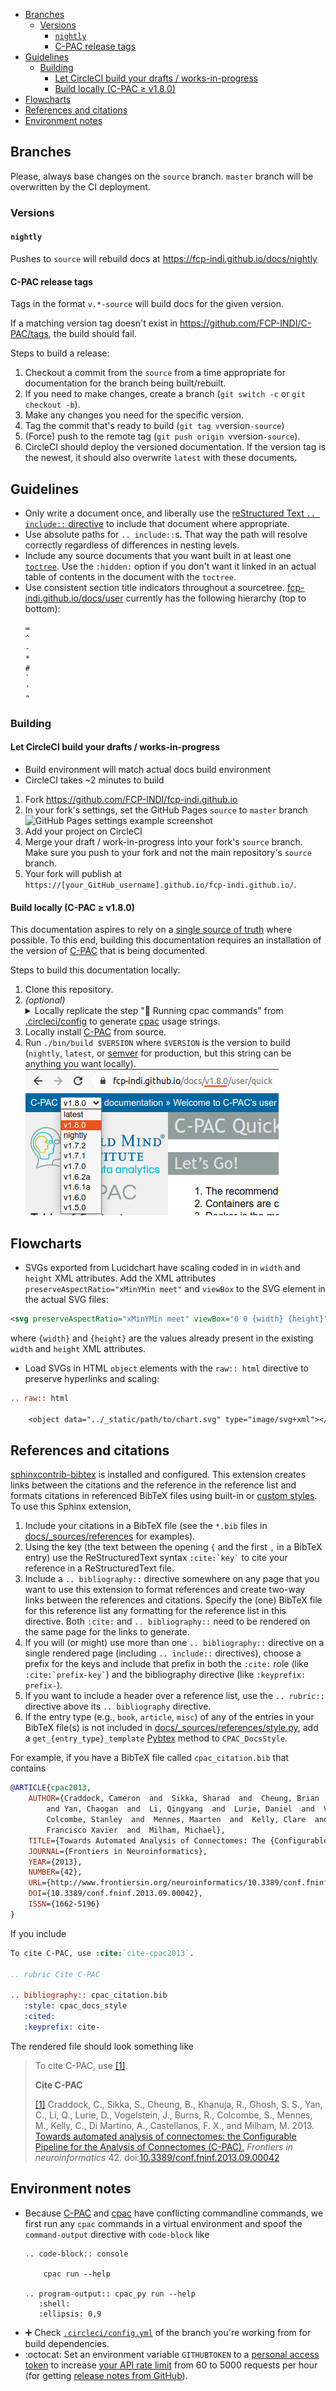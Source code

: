 <!-- TOC -->

- [Branches](#branches)
    - [Versions](#versions)
        - [`nightly`](#nightly)
        - [C-PAC release tags](#c-pac-release-tags)
- [Guidelines](#guidelines)
    - [Building](#building)
        - [Let CircleCI build your drafts / works-in-progress](#let-circleci-build-your-drafts--works-in-progress)
        - [Build locally (C-PAC ≥ v1.8.0)](#build-locally-c-pac-≥-v180)
- [Flowcharts](#flowcharts)
- [References and citations](#references-and-citations)
- [Environment notes](#environment-notes)

<!-- /TOC -->

<a id="markdown-branches" name="branches"></a>
## Branches

Please, always base changes on the `source` branch. `master` branch will be overwritten by the CI deployment.

<a id="markdown-versions" name="versions"></a>
### Versions

<a id="markdown-nightly" name="nightly"></a>
#### `nightly`

Pushes to `source` will rebuild docs at https://fcp-indi.github.io/docs/nightly

<a id="markdown-c-pac-release-tags" name="c-pac-release-tags"></a>
#### C-PAC release tags
Tags in the format `v.*-source` will build docs for the given version.

If a matching version tag doesn't exist in https://github.com/FCP-INDI/C-PAC/tags, the build should fail.

Steps to build a release:
1. Checkout a commit from the `source` from a time appropriate for documentation for the branch being built/rebuilt.
2. If you need to make changes, create a branch (`git switch -c` or `git checkout -b`).
3. Make any changes you need for the specific version.
4. Tag the commit that's ready to build (`git tag v`version`-source`)
5. (Force) push to the remote tag (`git push origin v`version`-source`).
6. CircleCI should deploy the versioned documentation. If the version tag is the newest, it should also overwrite `latest` with these documents. 

<a id="markdown-guidelines" name="guidelines"></a>
## Guidelines

- Only write a document once, and liberally use the [reStructured Text `.. include::` directive](https://docutils.sourceforge.io/docs/ref/rst/directives.html#include) to include that document where appropriate.
- Use absolute paths for `.. include::`s. That way the path will resolve correctly regardless of differences in nesting levels.
- Include any source documents that you want built in at least one [`toctree`](https://www.sphinx-doc.org/en/1.8/usage/restructuredtext/directives.html#directive-toctree). Use the `:hidden:` option if you don't want it linked in an actual table of contents in the document with the `toctree`.
- Use consistent section title indicators throughout a sourcetree. [fcp-indi.github.io/docs/user](https://fcp-indi.github.io/docs/user) currently has the following hierarchy (top to bottom):
  ```
  =
  ^
  -
  *
  #
  `
  '
  "
  ```

<a id="markdown-building" name="building"></a>
### Building

<a id="markdown-let-circleci-build-your-drafts--works-in-progress" name="let-circleci-build-your-drafts--works-in-progress"></a>
#### Let CircleCI build your drafts / works-in-progress
* Build environment will match actual docs build environment
* CircleCI takes ~2 minutes to build
1. Fork https://github.com/FCP-INDI/fcp-indi.github.io
1. In your fork's settings, set the GitHub Pages `source` to `master` branch
    ![GitHub Pages settings example screenshot](./images/github-pages-settings-example.png)
1. Add your project on CircleCI
1. Merge your draft / work-in-progress into your fork's `source` branch. Make sure you push to your fork and not the main repository's `source` branch.
1. Your fork will publish at `https://[your_GitHub_username].github.io/fcp-indi.github.io/`.

<a id="markdown-build-locally-c-pac-≥-v180" name="build-locally-c-pac-≥-v180"></a>
#### Build locally (C-PAC ≥ v1.8.0)
This documentation aspires to rely on a [single source of truth](https://en.wikipedia.org/wiki/Single_source_of_truth) where possible.  To this end, building this documentation requires an installation of the version of [C-PAC](https://github.com/FCP-INDI/C-PAC) that is being documented.

Steps to build this documentation locally:
1. Clone this repository.
1. _(optional)_ <details><summary>Locally replicate the step "👊 Running cpac commands" from [.circleci/config](./.circleci/config) to generate [cpac](https://pypi.org/project/cpac/) usage strings.</summary>
    Either perform this "👊 Running cpac commands" step in a separate Python environment or uninstall cpac after generating the usage string(s).
    1. _(optional)_ Create an environment for cpac and activate this environment.
    1. `pip install cpac`
    1. If you don't have a local container for the version of C-PAC you're documenting, `cpac pull` to download the latest or `cpac pull --tag $TAG` to pull a specific version.
    1. Generate ReStructuredText documents with cpac usage strings:
       ```BASH
        mkdir -p docs/_sources/user/cpac
        printf ".. code-block:: console\n\n   $ cpac --help\n\n" > docs/_sources/user/cpac/help.rst
        cpac --help | sed -e "s/.*/   &/" >> docs/_sources/user/cpac/help.rst
        mkdir -p docs/_sources/user/run
        printf "Usage: cpac run\n\`\`\`\`\`\`\`\`\`\`\`\`\`\`\`\n.. code-block:: console\n\n   $ cpac run --help\n\n" > docs/_sources/user/run/help.rst
        cpac run --help | sed -e "s/.*/   &/" >> docs/_sources/user/run/help.rst
        mkdir -p docs/_sources/user/utils
        printf "Usage: cpac utils\n\`\`\`\`\`\`\`\`\`\`\`\`\`\`\`\`\`\n.. code-block:: console\n\n   $ cpac utils --help\n\n" > docs/_sources/user/utils/help.rst
        cpac utils --help | sed -e "s/.*/   &/" >> docs/_sources/user/utils/help.rst
        ```
    1. `deactivate` your cpac environment if you used a separate environment or `pip uninstall cpac`.
    </details>
1. Locally install [C-PAC](https://github.com/FCP-INDI/C-PAC) from source.
1. Run `./bin/build $VERSION` where `$VERSION` is the version to build (`nightly`, `latest`, or [<span title='Semantic Versioning'>semver</span>](https://semver.org/) for production, but this string can be anything you want locally). ![example version](./images/example_version.png)

<a id="markdown-flowcharts" name="flowcharts"></a>
## Flowcharts

- SVGs exported from Lucidchart have scaling coded in in `width` and `height` XML attributes. Add the XML attributes `preserveAspectRatio="xMinYMin meet"` and `viewBox` to the SVG element in the actual SVG files:

```xml
<svg preserveAspectRatio="xMinYMin meet" viewBox="0 0 {width} {height}"></svg>
```

where `{width}` and `{height}` are the values already present in the existing `width` and `height` XML attributes.
- Load SVGs in HTML `object` elements with the `raw:: html` directive to preserve hyperlinks and scaling:

```rst
.. raw:: html

    <object data="../_static/path/to/chart.svg" type="image/svg+xml"></object>
```

<a id="markdown-references-and-citations" name="references-and-citations"></a>
## References and citations

[sphinxcontrib-bibtex](https://sphinxcontrib-bibtex.readthedocs.io/) is installed and configured. This extension creates links between the citations and the reference in the reference list and formats citations in referenced BibTeX files using built-in or [custom styles](https://github.com/FCP-INDI/fcp-indi.github.io/blob/source/docs/_sources/references/style.py). To use this Sphinx extension, 

1. Include your citations in a BibTeX file (see the `*.bib` files in [docs/_sources/references](https://github.com/FCP-INDI/fcp-indi.github.io/blob/source/docs/_sources/references) for examples).
2. Using the key (the text between the opening `{` and the first `,` in a BibTeX entry) use the ReStructuredText syntax `` :cite:`key` `` to cite your reference in a ReStructuredText file.
3. Include a `.. bibliography::` directive somewhere on any page that you want to use this extension to format references and create two-way links between the references and citations. Specify the (one) BibTeX file for this reference list any formatting for the reference list in this directive. Both `:cite:` and `.. bibliography::` need to be rendered on the same page for the links to generate.
4. If you will (or might) use more than one `.. bibliography::` directive on a single rendered page (including `.. include::` directives), choose a prefix for the keys and include that prefix in both the `:cite:` role (like `` :cite:`prefix-key` ``) and the bibliography directive (like `:keyprefix: prefix-`).
5. If you want to include a header over a reference list, use the `.. rubric::` directive above its `.. bibliography` directive.
6. If the entry type (e.g., `book`, `article`, `misc`) of any of the entries in your BibTeX file(s) is not included in [docs/_sources/references/style.py](https://github.com/FCP-INDI/fcp-indi.github.io/blob/source/docs/_sources/references/style.py), add a `get_{entry_type}_template` [Pybtex](https://pybtex.org) method to `CPAC_DocsStyle`.

For example, if you have a BibTeX file called `cpac_citation.bib` that contains

```BibTeX
@ARTICLE{cpac2013,
    AUTHOR={Craddock, Cameron  and  Sikka, Sharad  and  Cheung, Brian  and  Khanuja, Ranjeet  and  Ghosh, Satrajit S
        and Yan, Chaogan  and  Li, Qingyang  and  Lurie, Daniel  and  Vogelstein, Joshua  and  Burns, Randal  and
        Colcombe, Stanley  and  Mennes, Maarten  and  Kelly, Clare  and  Di Martino, Adriana  and  Castellanos,
        Francisco Xavier  and  Milham, Michael},
    TITLE={Towards Automated Analysis of Connectomes: The {Configurable Pipeline for the Analysis of Connectomes (C-PAC)}},
    JOURNAL={Frontiers in Neuroinformatics},
    YEAR={2013},
    NUMBER={42},
    URL={http://www.frontiersin.org/neuroinformatics/10.3389/conf.fninf.2013.09.00042/full},
    DOI={10.3389/conf.fninf.2013.09.00042},
    ISSN={1662-5196}
}
```

If you include

```rst
To cite C-PAC, use :cite:`cite-cpac2013`.

.. rubric Cite C-PAC

.. bibliography:: cpac_citation.bib
   :style: cpac_docs_style
   :cited:
   :keyprefix: cite-
```

The rendered file should look something like

> To cite C-PAC, use <a name="backref1" href="#ref1">[1]</a>.
> 
> __Cite C-PAC__
> 
> <a name="ref1" href="#backref1">[1]</a> Craddock, C., Sikka, S., Cheung, B., Khanuja, R., Ghosh, S. S., Yan, C., Li, Q., Lurie, D., Vogelstein, J., Burns, R., Colcombe, S., Mennes, M., Kelly, C., Di Martino, A., Castellanos, F. X., and Milham, M. 2013. [Towards automated analysis of connectomes: the Configurable Pipeline for the Analysis of Connectomes (C-PAC).](http://www.frontiersin.org/neuroinformatics/10.3389/conf.fninf.2013.09.00042/full) *Frontiers in neuroinformatics* 42. doi:[10.3389/conf.fninf.2013.09.00042](https://dx.doi.org/10.3389/conf.fninf.2013.09.00042)

<a id="markdown-environment-notes" name="environment-notes"></a>
## Environment notes
* Because [C-PAC](https://github.com/FCP-INDI/C-PAC.git) and [cpac](https://github.com/FCP-INDI/cpac.git) have conflicting commandline commands, we first run any `cpac` commands in a virtual environment and spoof the `command-output` directive with `code-block` like 
   ```RST
   .. code-block:: console

       cpac run --help
       
   .. program-output:: cpac_py run --help
      :shell:
      :ellipsis: 0,9
   ```
* :heavy_plus_sign: Check [`.circleci/config.yml`](https://github.com/FCP-INDI/fcp-indi.github.io/blob/source/.circleci/config.yml) of the branch you're working from for build dependencies.
* :octocat: Set an environment variable `GITHUBTOKEN` to a [personal access token](https://help.github.com/en/github/authenticating-to-github/creating-a-personal-access-token-for-the-command-line) to increase [your API rate limit](https://developer.github.com/v3/#rate-limiting) from 60 to 5000 requests per hour (for getting [release notes from GitHub](https://github.com/FCP-INDI/C-PAC/releases)).
